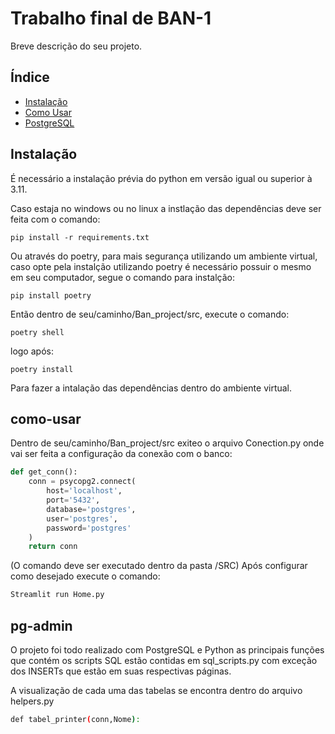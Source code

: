 # Trabalho final de BAN-1

Breve descrição do seu projeto.

## Índice

- [Instalação](#instalação)
- [Como Usar](#como-usar)
- [PostgreSQL](#pg-admin)

## Instalação
É necessário a instalação prévia do python em versão igual ou superior à 3.11.

Caso estaja no windows ou no linux a instlação das dependências deve ser feita com o comando:

```
pip install -r requirements.txt
```


Ou através do poetry, para mais segurança utilizando um ambiente virtual,
caso opte pela instalção utilizando poetry é necessário possuir 
o mesmo em seu computador, segue o comando para instalção:

```
pip install poetry
```

Então dentro de seu/caminho/Ban_project/src, execute o comando:

```
poetry shell
```

logo após:

```
poetry install
```
Para fazer a intalação das dependências dentro do ambiente virtual. 

## como-usar

Dentro de seu/caminho/Ban_project/src exiteo o arquivo Conection.py
onde vai ser feita a configuração da conexão com o banco:

```python
def get_conn():
    conn = psycopg2.connect(
        host='localhost',
        port='5432',
        database='postgres',
        user='postgres',
        password='postgres'
    )
    return conn
```
(O comando deve ser executado dentro da pasta /SRC)
Após configurar como desejado execute o comando:

```bash
Streamlit run Home.py
```
## pg-admin
O projeto foi todo realizado com PostgreSQL e Python
as principais funções que contém os scripts SQL estão contidas
em sql_scripts.py com exceção dos INSERTs que estão em suas respectivas páginas.

A visualização de cada uma das tabelas se encontra dentro do arquivo helpers.py

```bash
def tabel_printer(conn,Nome):
```







